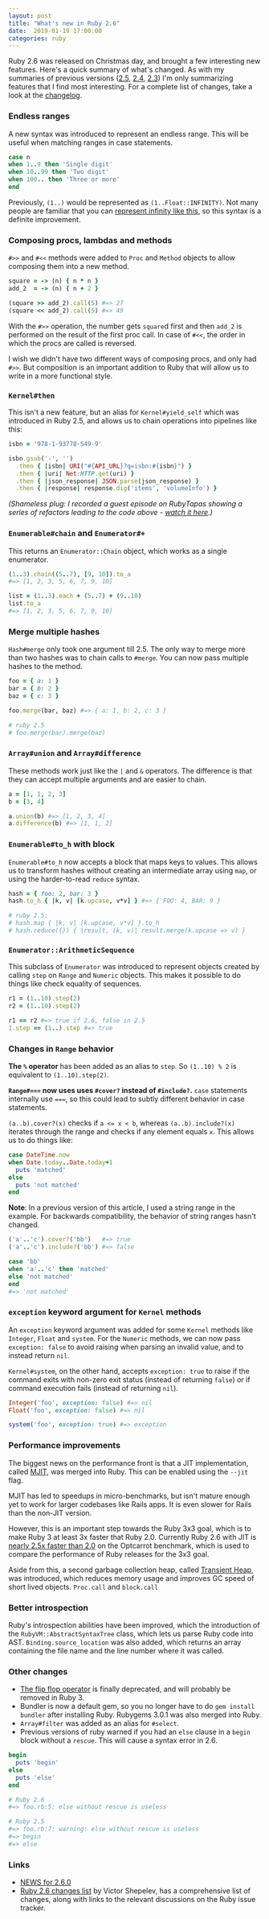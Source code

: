 ```yaml
---
layout: post
title: "What's new in Ruby 2.6"
date:  2019-01-19 17:00:00
categories: ruby
---
```


Ruby 2.6 was released on Christmas day,
and brought a few interesting new features.
Here's a quick summary of what's changed.
As with my summaries of previous versions
([2.5](/posts/ruby-2-5-features/),
[2.4](/posts/ruby-2-4-features/),
[2.3](/posts/ruby-2-3-features/))
I'm only summarizing
features that I find most interesting.
For a complete list of changes,
take a look at the
[changelog](https://www.ruby-lang.org/en/news/2018/12/25/ruby-2-6-0-released/).

### Endless ranges

A new syntax was introduced to represent an endless range.
This will be useful when matching ranges in case statements.

```ruby
case n
when 1..9 then 'Single digit'
when 10..99 then 'Two digit'
when 100.. then 'Three or more'
end
```

Previously, `(1..)` would be represented as `(1..Float::INFINITY)`.
Not many people are familiar that you can
[represent infinity like this](/posts/ruby-infinity/),
so this syntax is a definite improvement.

### Composing procs, lambdas and methods

`#>>` and `#<<` methods were added to `Proc` and `Method` objects
to allow composing them into a new method.

```ruby
square = -> (n) { n * n }
add_2  = -> (n) { n + 2 }

(square >> add_2).call(5) #=> 27
(square << add_2).call(5) #=> 49
```

With the `#>>` operation,
the number gets `square`d first and then `add_2` is performed
on the result of the first proc call.
In case of `#<<`,
the order in which the procs are called is reversed.

I wish we didn't have
two different ways of composing procs,
and only had `#>>`.
But composition is an important addition to Ruby
that will allow us to write in a more functional style.

### `Kernel#then`

This isn't a new feature,
but an alias for `Kernel#yield_self`
which was introduced in Ruby 2.5,
and allows us to chain operations
into pipelines like this:

```ruby
isbn = '978-1-93778-549-9'

isbn.gsub('-', '')
  .then { |isbn| URI("#{API_URL}?q=isbn:#{isbn}") }
  .then { |uri| Net:HTTP.get(uri) }
  .then { |json_response| JSON.parse(json_response) }
  .then { |response| response.dig('items', 'volumeInfo') }
```

*(Shameless plug:
I recorded a guest episode on RubyTapas
showing a series of refactors leading to the code above -
[watch it here](https://www.rubytapas.com/2019/01/08/yield_self/).)*

### `Enumerable#chain` and `Enumerator#+`

This returns an `Enumerator::Chain` object,
which works as a single enumerator.

```ruby
(1..3).chain((5..7), [9, 10]).to_a
#=> [1, 2, 3, 5, 6, 7, 9, 10]

list = (1..3).each + (5..7) + (9..10)
list.to_a
#=> [1, 2, 3, 5, 6, 7, 9, 10]
```

### Merge multiple hashes

`Hash#merge` only took one argument till 2.5.
The only way to merge more than two hashes
was to chain calls to `#merge`.
You can now pass multiple hashes to the method.

```ruby
foo = { a: 1 }
bar = { b: 2 }
baz = { c: 3 }

foo.merge(bar, baz) #=> { a: 1, b: 2, c: 3 }

# ruby 2.5
# foo.merge(bar).merge(baz)
```

### `Array#union` and `Array#difference`

These methods work just like
the `|` and `&` operators.
The difference is that they can accept multiple arguments
and are easier to chain.

```ruby
a = [1, 1, 2, 3]
b = [3, 4]

a.union(b) #=> [1, 2, 3, 4]
a.difference(b) #=> [1, 1, 2]
```

### `Enumerable#to_h` with block

`Enumerable#to_h` now accepts a block that maps keys to values.
This allows us to transform hashes
without creating an intermediate array using `map`,
or using the harder-to-read `reduce` syntax.

```ruby
hash = { foo: 2, bar: 3 }
hash.to_h { |k, v| [k.upcase, v*v] } #=> { FOO: 4, BAR: 9 }

# ruby 2.5:
# hash.map { |k, v| [k.upcase, v*v] }.to_h
# hash.reduce({}) { |result, (k, v)| result.merge(k.upcase => v) }
```

### `Enumerator::ArithmeticSequence`

This subclass of `Enumerator`
was introduced to represent
objects created by calling `step`
on `Range` and `Numeric` objects.
This makes it possible to do things like
check equality of sequences.

```ruby
r1 = (1..10).step(2)
r2 = (1..10).step(2)

r1 == r2 #=> true if 2.6, false in 2.5
1.step == (1..).step #=> true
```

### Changes in `Range` behavior

**The `%` operator**
has been added as an alias to `step`.
So `(1..10) % 2` is equivalent to `(1..10).step(2)`.

**`Range#===` now uses uses `#cover?` instead of `#include?`.**
`case` statements internally use `===`,
so this could lead to subtly different behavior
in case statements.

`(a..b).cover?(x)` checks if `a <= x < b`,
whereas `(a..b).include?(x)`
iterates through the range
and checks if any element equals `x`.
This allows us to do things like:

```ruby
case DateTime.now
when Date.today..Date.today+1
  puts 'matched'
else
  puts 'not matched'
end
```

**Note**:
In a previous version of this article,
I used a string range in the example.
For backwards compatibility,
the behavior of string ranges hasn't changed.

```ruby
('a'..'c').cover?('bb')   #=> true
('a'..'c').include?('bb') #=> false

case 'bb'
when 'a'..'c' then 'matched'
else 'not matched'
end
#=> 'not matched'
```

### `exception` keyword argument for `Kernel` methods

An `exception` keyword argument
was added for some `Kernel` methods
like `Integer`, `Float` and `system`.
For the `Numeric` methods,
we can now pass `exception: false`
to avoid raising when parsing an invalid value,
and to instead return `nil`.

`Kernel#system`, on the other hand,
accepts `exception: true`
to raise
if the command exits with non-zero exit status
(instead of returning `false`)
or if command execution fails
(instead of returning `nil`).

```ruby
Integer('foo', exception: false) #=> nil
Float('foo', exception: false) #=> nil

system('foo', exception: true) #=> exception
```

### Performance improvements

The biggest news on the performance front
is that a JIT implementation,
called
[MJIT](https://medium.com/@k0kubun/the-method-jit-compiler-for-ruby-2-6-388ee0989c13),
was merged into Ruby.
This can be enabled
using the `--jit` flag.

MJIT has led to speedups in micro-benchmarks,
but isn't mature enough yet
to work for larger codebases like Rails apps.
It is even slower for Rails than the non-JIT version.

However, this is an important step
towards the Ruby 3x3 goal,
which is to make Ruby 3
at least 3x faster that Ruby 2.0.
Currently Ruby 2.6 with JIT is
[nearly 2.5x faster than 2.0](https://medium.com/@k0kubun/ruby-2-6-jit-progress-and-future-84e0a830ecbf)
on the Optcarrot benchmark,
which is used
to compare the performance
of Ruby releases
for the 3x3 goal.

Aside from this,
a second garbage collection heap,
called [Transient Heap](https://bugs.ruby-lang.org/issues/14858),
was introduced,
which reduces memory usage
and improves GC speed
of short lived objects.
`Proc.call` and `block.call`

### Better introspection

Ruby's introspection abilities have been improved,
which the introduction
of the `RubyVM::AbstractSyntaxTree` class,
which lets us parse Ruby code into AST.
`Binding.source_location` was also added,
which returns an array containing
the file name and the line number
where it was called.

### Other changes

- [The flip flop operator](/posts/ruby-flip-flop/)
  is finally deprecated,
  and will probably be removed in Ruby 3.
- Bundler is now a default gem,
  so you no longer have to do `gem install bundler`
  after installing Ruby.
  Rubygems 3.0.1 was also merged into Ruby.
- `Array#filter` was added
  as an alias for `#select`.
- Previous versions of ruby warned
  if you had an `else` clause in a `begin` block
  without a `rescue`.
  This will cause a syntax error in 2.6.

```ruby
begin
  puts 'begin'
else
  puts 'else'
end

# Ruby 2.6
#=> foo.rb:5: else without rescue is useless

# Ruby 2.5
#=> foo.rb:7: warning: else without rescue is useless
#=> begin
#=> else
```

### Links

- [NEWS for 2.6.0](https://github.com/ruby/ruby/blob/trunk/doc/NEWS-2.6.0)
- [Ruby 2.6 changes list](https://rubyreferences.github.io/rubychanges/2.6.html)
  by Victor Shepelev,
  has a comprehensive list of changes,
  along with links
  to the relevant discussions
  on the Ruby issue tracker.

